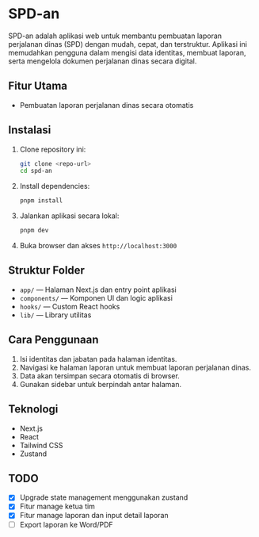 # SPD-an

SPD-an adalah aplikasi web untuk membantu pembuatan laporan perjalanan dinas (SPD) dengan mudah, cepat, dan terstruktur. Aplikasi ini memudahkan pengguna dalam mengisi data identitas, membuat laporan, serta mengelola dokumen perjalanan dinas secara digital.

## Fitur Utama

- Pembuatan laporan perjalanan dinas secara otomatis

## Instalasi

1. Clone repository ini:
   ```sh
   git clone <repo-url>
   cd spd-an
   ```
2. Install dependencies:
   ```sh
   pnpm install
   ```
3. Jalankan aplikasi secara lokal:
   ```sh
   pnpm dev
   ```
4. Buka browser dan akses `http://localhost:3000`

## Struktur Folder

- `app/` — Halaman Next.js dan entry point aplikasi
- `components/` — Komponen UI dan logic aplikasi
- `hooks/` — Custom React hooks
- `lib/` — Library utilitas

## Cara Penggunaan

1. Isi identitas dan jabatan pada halaman identitas.
2. Navigasi ke halaman laporan untuk membuat laporan perjalanan dinas.
3. Data akan tersimpan secara otomatis di browser.
4. Gunakan sidebar untuk berpindah antar halaman.

## Teknologi

- Next.js
- React
- Tailwind CSS
- Zustand

## TODO

- [x] Upgrade state management menggunakan zustand
- [x] Fitur manage ketua tim
- [x] Fitur manage laporan dan input detail laporan
- [ ] Export laporan ke Word/PDF
